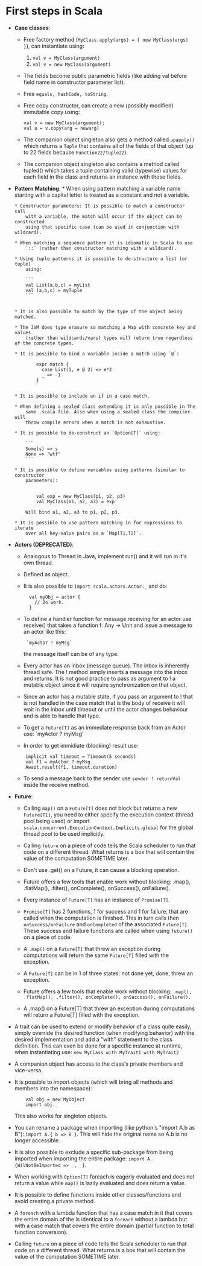 <h1>First steps in Scala</h1>

* **Case classes**:
    * Free factory method (`MyClass.apply(args) = { new MyClass(args) }`), can instantiate using:
   		1. `val v = MyClass(argument)`
      	2. `val v = new MyClass(argument)`

    * The fields become public parametric fields (like adding val before field
    name in constructor parameter list).

    * Free `equals, hashCode, toString`.

    * Free copy constructor, can create a new (possibly modified) immutable copy using:

    
	    ```
	    val v = new MyClass(argument);
	    val u = v.copy(arg = newarg)
	    ```
          

    * The companion object singleton also gets a method called `upapply()`
        which returns a `Tuple` that contains all of the fields of that object
        (up to 22 fields because `Function22/Tuple22`).

    * The companion object singleton also contains a method called tupled()
        which takes a tuple containing valid (typewise) values for each field
        in the class and returns an instance with those fields.
        

* **Pattern Matching**:
      * When using pattern matching a variable name starting with a capital letter
          is treated as a constant and not a variable.

      * Constructor parameters: It is possible to match a constructor call
          with a variable, the match will occur if the object can be constructed
          using that specific case (can be used in conjunction with wildcard).

      * When matching a sequence pattern it is idiomatic in Scala to use
          `::` (rather than constructor matching with a wildcard).

      * Using tuple patterns it is possible to de-structure a list (or tuple)
          using:
          
          ```
          val List(a,b,c) = myList
          val (a,b,c) = myTuple
          ```
          

      * It is also possible to match by the type of the object being matched.

      * The JVM does type erasure so matching a Map with concrete key and values
          (rather than wildcards/vars) types will return true regardless of the concrete types.

      * It is possible to bind a variable inside a match using `@`:
             
              expr match {
                case List(1, e @ 2) => e*2
                _ => -1
              }
              

      * It is possible to include an if in a case match.

      * When defining a sealed class extending it is only possible in The
          same .scala file. Also when using a sealed class the compiler will
          throw compile errors when a match is not exhaustive.

      * It is possible to de-construct an `Option[T]` using:
          
          ```
          Some(s) => s
          None => "wtf"
          ```

      * It is possible to define variables using patterns (similar to constructor
          parameters):
          
              
              val exp = new MyClass(p1, p2, p3)
              val MyClass(a1, a2, a3) = exp
              
          Will bind a1, a2, a3 to p1, p2, p3.

      * It is possible to use pattern matching in for expressions to iterate
          over all key-value pairs os a `Map[T1,T2]`.

* **Actors (DEPRECATED)**:
  		
  	* Analogous to Thread in Java, implement run() and it will run in it's own
        thread.

   * Defined as object.
   
   * It is also possible to `import scala.actors.Actor._` and do:
   
	    ```
          val myObj = actor {
            // Do work.
          }
		```
		
   * To define a handler function for message receiving for an actor
        use receive() that takes a function f: Any -> Unit and issue a message
        to an actor like this:

          `myActor ! myMsg`

        the message itself can be of any type.

   * Every actor has an inbox (message queue). The inbox is inherently
        thread safe. The ! method simply inserts a message into the inbox
        and returns. It is not good practice to pass as argument to ! a
        mutable object since it will require synchronization on that object.

   * Since an actor has a mutable state, if you pass an argument to ! that
        is not handled in the case match that is the body of receive it will
        wait in the inbox until timeout or until the actor changes behaviour
        and is able to handle that type.

   * To get a `Future[T]` as an immediate response back from an Actor use:
          `myActor ? myMsg'
                    
   * In order to get immidiate (blocking) result use:
  
	```
  		implicit val timeout = Timeout(5 seconds)
  		val f1 = myActor ? myMsg
  		Await.result(f1, timeout.duration)
	```
	
	* To send a message back to the sender use `sender ! returnVal` inside the receive method.



* **Future**:

  * Calling `map()` on a `Future[T]` does not block but returns a new `Future[T1]`,
      you need to either specify the execution context (thread pool being used) or
      import `scala.concurrent.ExecutionContext.Implicits.global` for the global thread
      pool to be used implicitly.
  
  * Calling `future` on a piece of code tells the Scala scheduler to run that code
    on a different thread. What returns is a box that will contain the value of
    the computation SOMETIME later.
    
  * Don't use .get() on a Future, it can cause a blocking operation.

  * Future offers a few tools that enable work without blocking:
    .map(), .flatMap(), .filter(), onComplete(), onSuccess(), onFailure().
    
  * Every instance of `Future[T]` has an instance of `Promise[T]`.

  * `Promise[T]` has 2 functions, 1 for success and 1 for failure, that are called
    when the computation is finished. This in turn calls then `onSuccess/onFailure` 
    and `onCompleted` of the associated `Future[T]`. These success and failure 
    functions are called when using `future()` on a piece of code.
    
  * A `.map()` on a `Future[T]` that threw an exception during computations will return the same `Future[T]` filled with the exception.
  
  * A `Future[T]` can be in 1 of three states: not done yet, done, threw an exception.
  
  * Future offers a few tools that enable work without blocking:
    `.map(), .flatMap(), .filter(), onComplete(), onSuccess(), onFailure().`

  * A .map() on a Future[T] that threw an exception during computations will
    return a Future[T] filled with the exception.
          
* A trait can be used to extend or modify behavior of a class quite easily, simply
    override the desired function (when modifying behavior) with the desired implementation
    and add a "with" statement to the class definition. This can even be done for a specific
    instance at runtime, when instantiating use:
        `new MyClass with MyTrait1 with MyTrait2`

* A companion object has access to the class's private members and vice-versa.

* It is possible to import objects (which will bring all methods and members
    into the namespace):
	
	```
		val obj = new MyObject
		import obj._
	```
	
    This also works for singleton objects.
    
* You can rename a package when importing (like python's "import A.b as B"): `import A.{ b => B }`. This will hide the original name so A.b is no longer accessible.

* It is also possible to exclude a specific sub-package from being imported when importing the entire package: `import A.{WilNotBeImported => _, _}`.

* When working with `Option[T]` foreach is eagerly evaluated and does not return
    a value while `map()` is lazily evaluated and does return a value.
    
* It is possible to define functions inside other classes/functions and avoid creating a private method.

* A `foreach` with a lambda function that has a case match in it that covers
    the entire domain of the is identical to a `foreach` without a lambda but with
    a case match that covers the entire domain (partial function to total
    function conversion).
    
* Calling `future` on a piece of code tells the Scala scheduler to run that code
    on a different thread. What returns is a box that will contain the value of
    the computation SOMETIME later.


